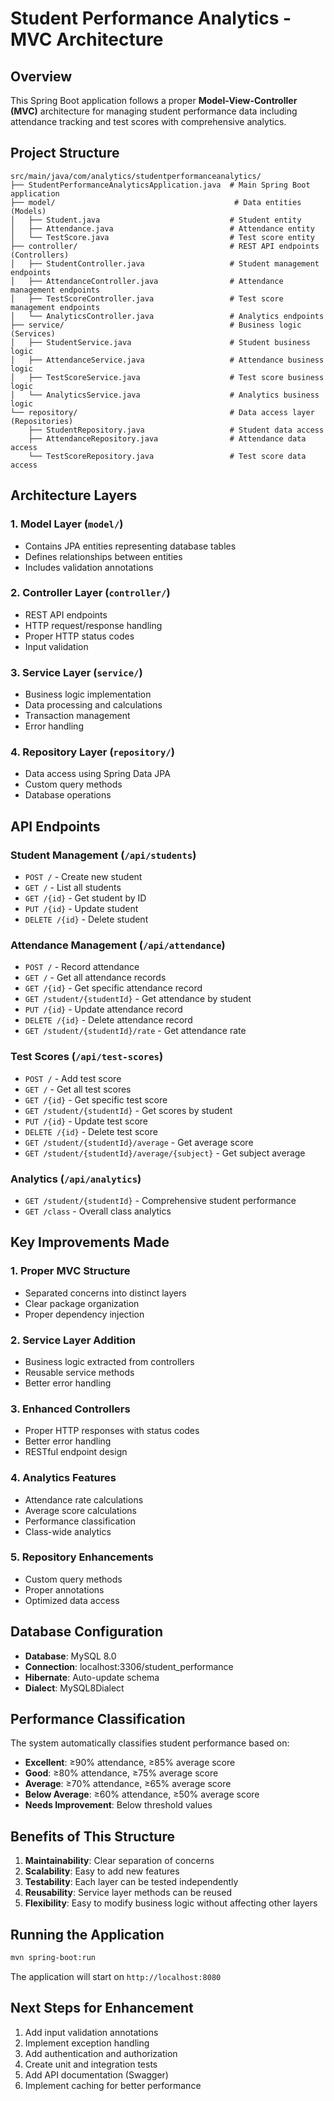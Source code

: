 # Student Performance Analytics - MVC Architecture

## Overview
This Spring Boot application follows a proper **Model-View-Controller (MVC)** architecture for managing student performance data including attendance tracking and test scores with comprehensive analytics.

## Project Structure

```
src/main/java/com/analytics/studentperformanceanalytics/
├── StudentPerformanceAnalyticsApplication.java  # Main Spring Boot application
├── model/                                        # Data entities (Models)
│   ├── Student.java                             # Student entity
│   ├── Attendance.java                          # Attendance entity
│   └── TestScore.java                           # Test score entity
├── controller/                                  # REST API endpoints (Controllers)
│   ├── StudentController.java                   # Student management endpoints
│   ├── AttendanceController.java                # Attendance management endpoints
│   ├── TestScoreController.java                 # Test score management endpoints
│   └── AnalyticsController.java                 # Analytics endpoints
├── service/                                     # Business logic (Services)
│   ├── StudentService.java                      # Student business logic
│   ├── AttendanceService.java                   # Attendance business logic
│   ├── TestScoreService.java                    # Test score business logic
│   └── AnalyticsService.java                    # Analytics business logic
└── repository/                                  # Data access layer (Repositories)
    ├── StudentRepository.java                   # Student data access
    ├── AttendanceRepository.java                # Attendance data access
    └── TestScoreRepository.java                 # Test score data access
```

## Architecture Layers

### 1. **Model Layer** (`model/`)
- Contains JPA entities representing database tables
- Defines relationships between entities
- Includes validation annotations

### 2. **Controller Layer** (`controller/`)
- REST API endpoints
- HTTP request/response handling
- Proper HTTP status codes
- Input validation

### 3. **Service Layer** (`service/`)
- Business logic implementation
- Data processing and calculations
- Transaction management
- Error handling

### 4. **Repository Layer** (`repository/`)
- Data access using Spring Data JPA
- Custom query methods
- Database operations

## API Endpoints

### Student Management (`/api/students`)
- `POST /` - Create new student
- `GET /` - List all students
- `GET /{id}` - Get student by ID
- `PUT /{id}` - Update student
- `DELETE /{id}` - Delete student

### Attendance Management (`/api/attendance`)
- `POST /` - Record attendance
- `GET /` - Get all attendance records
- `GET /{id}` - Get specific attendance record
- `GET /student/{studentId}` - Get attendance by student
- `PUT /{id}` - Update attendance record
- `DELETE /{id}` - Delete attendance record
- `GET /student/{studentId}/rate` - Get attendance rate

### Test Scores (`/api/test-scores`)
- `POST /` - Add test score
- `GET /` - Get all test scores
- `GET /{id}` - Get specific test score
- `GET /student/{studentId}` - Get scores by student
- `PUT /{id}` - Update test score
- `DELETE /{id}` - Delete test score
- `GET /student/{studentId}/average` - Get average score
- `GET /student/{studentId}/average/{subject}` - Get subject average

### Analytics (`/api/analytics`)
- `GET /student/{studentId}` - Comprehensive student performance
- `GET /class` - Overall class analytics

## Key Improvements Made

### 1. **Proper MVC Structure**
- Separated concerns into distinct layers
- Clear package organization
- Proper dependency injection

### 2. **Service Layer Addition**
- Business logic extracted from controllers
- Reusable service methods
- Better error handling

### 3. **Enhanced Controllers**
- Proper HTTP responses with status codes
- Better error handling
- RESTful endpoint design

### 4. **Analytics Features**
- Attendance rate calculations
- Average score calculations
- Performance classification
- Class-wide analytics

### 5. **Repository Enhancements**
- Custom query methods
- Proper annotations
- Optimized data access

## Database Configuration
- **Database**: MySQL 8.0
- **Connection**: localhost:3306/student_performance
- **Hibernate**: Auto-update schema
- **Dialect**: MySQL8Dialect

## Performance Classification
The system automatically classifies student performance based on:
- **Excellent**: ≥90% attendance, ≥85% average score
- **Good**: ≥80% attendance, ≥75% average score  
- **Average**: ≥70% attendance, ≥65% average score
- **Below Average**: ≥60% attendance, ≥50% average score
- **Needs Improvement**: Below threshold values

## Benefits of This Structure

1. **Maintainability**: Clear separation of concerns
2. **Scalability**: Easy to add new features
3. **Testability**: Each layer can be tested independently
4. **Reusability**: Service layer methods can be reused
5. **Flexibility**: Easy to modify business logic without affecting other layers

## Running the Application
```bash
mvn spring-boot:run
```

The application will start on `http://localhost:8080`

## Next Steps for Enhancement
1. Add input validation annotations
2. Implement exception handling
3. Add authentication and authorization
4. Create unit and integration tests
5. Add API documentation (Swagger)
6. Implement caching for better performance 